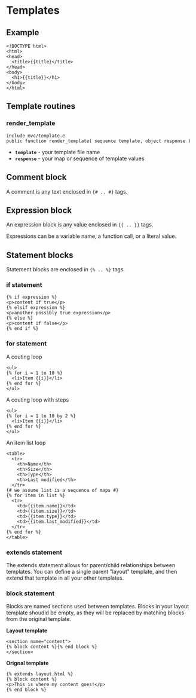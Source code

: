 # Templates

## Example

    <!DOCTYPE html>
    <html>
    <head>
      <title>{{title}</title>
    </head>
    <body>
      <h1>{{title}}</h1>
    </body>
    </html>

## Template routines

### render_template

`include mvc/template.e`  
`public function render_template( sequence template, object response )`

- **`template`** - your template file name
- **`response`** - your map or sequence of template values

## Comment block

A comment is any text enclosed in `{# .. #}` tags.

## Expression block

An expression block is any value enclosed in `{{ .. }}` tags.

Expressions can be a variable name, a function call, or a literal value.

## Statement blocks

Statement blocks are enclosed in `{% .. %}` tags.

### if statement

    {% if expression %}
    <p>content if true</p>
    {% elsif expression %}
    <p>another possibly true expression</p>
    {% else %}
    <p>content if false</p>
    {% end if %}

### for statement

A couting loop

    <ul>
    {% for i = 1 to 10 %}
      <li>Item {{i}}</li>
    {% end for %}
    </ul>

A couting loop with steps

    <ul>
    {% for i = 1 to 10 by 2 %}
      <li>Item {{i}}</li>
    {% end for %}
    </ul>

An item list loop

    <table>
      <tr>
        <th>Name</th>
        <th>Size</th>
        <th>Type</th>
        <th>Last modified</th>
      </tr>
    {# we assume list is a sequence of maps #}
    {% for item in list %}
      <tr>
        <td>{{item.name}}</td>
        <td>{{item.size}}</td>
        <td>{{item.type}}</td>
        <td>{{item.last_modified}}</td>
      </tr>
    {% end for %}
    </table>

### extends statement

The extends statement allows for parent/child relationships between templates. You can define a single parent "layout" template, and then *extend* that template in all your other templates.

### block statement

Blocks are named sections used between templates. Blocks in your layout template shoudld be empty, as they will be replaced by matching blocks from the original template.

**Layout template**

    <section name="content">
    {% block content %}{% end block %}
    </section>

**Orignal template**

    {% extends layout.html %}
    {% block content %}
    <p>This is where my content goes!</p>
    {% end block %}

